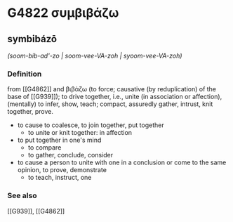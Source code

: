 # G4822 συμβιβάζω

## symbibázō

_(soom-bib-ad'-zo | soom-vee-VA-zoh | syoom-vee-VA-zoh)_

### Definition

from [[G4862]] and βιβάζω (to force; causative (by reduplication) of the base of [[G939]]); to drive together, i.e., unite (in association or affection), (mentally) to infer, show, teach; compact, assuredly gather, intrust, knit together, prove.

- to cause to coalesce, to join together, put together
  - to unite or knit together: in affection
- to put together in one's mind
  - to compare
  - to gather, conclude, consider
- to cause a person to unite with one in a conclusion or come to the same opinion, to prove, demonstrate
  - to teach, instruct, one

### See also

[[G939]], [[G4862]]

